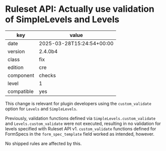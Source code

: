 [//]: # (werk v2)
# Ruleset API: Actually use validation of SimpleLevels and Levels

key        | value
---------- | ---
date       | 2025-03-28T15:24:54+00:00
version    | 2.4.0b4
class      | fix
edition    | cre
component  | checks
level      | 1
compatible | yes

This change is relevant for plugin developers using the `custom_validate` option for `Levels` and `SimpleLevels`.

Previously, validation functions defined via `SimpleLevels.custom_validate` and `Levels.custom_validate` were not executed, resulting in no validation for levels specified with Ruleset API v1.
`custom_validate` functions defined for FormSpecs in the `form_spec_template` field worked as intended, however.

No shipped rules are affected by this.
